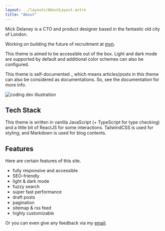 ```yaml
---
layout: ../layouts/AboutLayout.astro
title: "About"
---
```


Mick Delaney is a CTO and product designer based in the fantastic old city of London. 

Working on building the future of recruitment at [myn](https://myn.co.uk/).

This theme is aimed to be accessible out of the box. Light and dark mode are supported by
default and additional color schemes can also be configured.

This theme is self-documented \_ which means articles/posts in this theme can also be considered as documentations. So, see the documentation for more info.

<div>
  <img src="/avatar.jpg" class="sm:w-1/2 mx-auto" alt="coding dev illustration">
</div>

## Tech Stack

This theme is written in vanilla JavaScript (+ TypeScript for type checking) and a little bit of ReactJS for some interactions. TailwindCSS is used for styling; and Markdown is used for blog contents.

## Features

Here are certain features of this site.

- fully responsive and accessible
- SEO-friendly
- light & dark mode
- fuzzy search
- super fast performance
- draft posts
- pagination
- sitemap & rss feed
- highly customizable

Or you can even give any feedback via my [email](mailto:contact@satnaing.dev).
